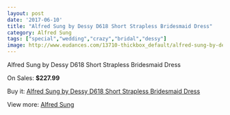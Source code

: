 ```yaml
---
layout: post
date: '2017-06-10'
title: "Alfred Sung by Dessy D618 Short Strapless Bridesmaid Dress"
category: Alfred Sung
tags: ["special","wedding","crazy","bridal","dessy"]
image: http://www.eudances.com/13710-thickbox_default/alfred-sung-by-dessy-d618-short-strapless-bridesmaid-dress.jpg
---
```

Alfred Sung by Dessy D618 Short Strapless Bridesmaid Dress

On Sales: **$227.99**
<a href="https://www.eudances.com/en/alfred-sung/4127-alfred-sung-by-dessy-d618-short-strapless-bridesmaid-dress.html"><amp-img layout="responsive" width="600" height="600" src="//www.eudances.com/13710-thickbox_default/alfred-sung-by-dessy-d618-short-strapless-bridesmaid-dress.jpg" alt="Alfred Sung by Dessy D618 Short Strapless Bridesmaid Dress 0" /></a>
<a href="https://www.eudances.com/en/alfred-sung/4127-alfred-sung-by-dessy-d618-short-strapless-bridesmaid-dress.html"><amp-img layout="responsive" width="600" height="600" src="//www.eudances.com/13713-thickbox_default/alfred-sung-by-dessy-d618-short-strapless-bridesmaid-dress.jpg" alt="Alfred Sung by Dessy D618 Short Strapless Bridesmaid Dress 1" /></a>
<a href="https://www.eudances.com/en/alfred-sung/4127-alfred-sung-by-dessy-d618-short-strapless-bridesmaid-dress.html"><amp-img layout="responsive" width="600" height="600" src="//www.eudances.com/13712-thickbox_default/alfred-sung-by-dessy-d618-short-strapless-bridesmaid-dress.jpg" alt="Alfred Sung by Dessy D618 Short Strapless Bridesmaid Dress 2" /></a>
<a href="https://www.eudances.com/en/alfred-sung/4127-alfred-sung-by-dessy-d618-short-strapless-bridesmaid-dress.html"><amp-img layout="responsive" width="600" height="600" src="//www.eudances.com/13711-thickbox_default/alfred-sung-by-dessy-d618-short-strapless-bridesmaid-dress.jpg" alt="Alfred Sung by Dessy D618 Short Strapless Bridesmaid Dress 3" /></a>

Buy it: [Alfred Sung by Dessy D618 Short Strapless Bridesmaid Dress](https://www.eudances.com/en/alfred-sung/4127-alfred-sung-by-dessy-d618-short-strapless-bridesmaid-dress.html "Alfred Sung by Dessy D618 Short Strapless Bridesmaid Dress")

View more: [Alfred Sung](https://www.eudances.com/en/52-alfred-sung "Alfred Sung")